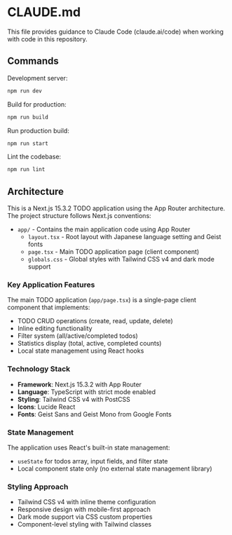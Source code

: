 # CLAUDE.md

This file provides guidance to Claude Code (claude.ai/code) when working with code in this repository.

## Commands

Development server:
```bash
npm run dev
```

Build for production:
```bash
npm run build
```

Run production build:
```bash
npm run start
```

Lint the codebase:
```bash
npm run lint
```

## Architecture

This is a Next.js 15.3.2 TODO application using the App Router architecture. The project structure follows Next.js conventions:

- `app/` - Contains the main application code using App Router
  - `layout.tsx` - Root layout with Japanese language setting and Geist fonts
  - `page.tsx` - Main TODO application page (client component)
  - `globals.css` - Global styles with Tailwind CSS v4 and dark mode support

### Key Application Features

The main TODO application (`app/page.tsx`) is a single-page client component that implements:
- TODO CRUD operations (create, read, update, delete)
- Inline editing functionality
- Filter system (all/active/completed todos)
- Statistics display (total, active, completed counts)
- Local state management using React hooks

### Technology Stack

- **Framework**: Next.js 15.3.2 with App Router
- **Language**: TypeScript with strict mode enabled
- **Styling**: Tailwind CSS v4 with PostCSS
- **Icons**: Lucide React
- **Fonts**: Geist Sans and Geist Mono from Google Fonts

### State Management

The application uses React's built-in state management:
- `useState` for todos array, input fields, and filter state
- Local component state only (no external state management library)

### Styling Approach

- Tailwind CSS v4 with inline theme configuration
- Responsive design with mobile-first approach
- Dark mode support via CSS custom properties
- Component-level styling with Tailwind classes